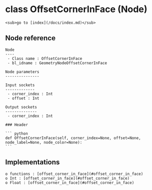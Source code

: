 # class OffsetCornerInFace (Node)

    <sub>go to [index](/docs/index.md)</sub>
    
## Node reference

    Node
    ----
     - Class name : OffsetCornerInFace
     - bl_idname : GeometryNodeOffsetCornerInFace
    
    Node parameters
    ---------------
    
    Input sockets
    -------------
     - corner_index : Int
     - offset : Int
    
    Output sockets
    --------------
     - corner_index : Int
    
    ### Header

    ``` python
    def OffsetCornerInFace(self, corner_index=None, offset=None, node_label=None, node_color=None):
    ```
    
## Implementations

    o functions : [offset_corner_in_face](#offset_corner_in_face)
    o Int : [offset_corner_in_face](#offset_corner_in_face) 
    o Float : [offset_corner_in_face](#offset_corner_in_face) 
    
    